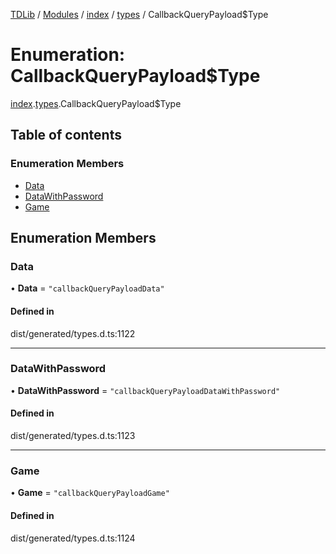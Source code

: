 [TDLib](../README.md) / [Modules](../modules.md) / [index](../modules/index.md) / [types](../modules/index.types.md) / CallbackQueryPayload$Type

# Enumeration: CallbackQueryPayload$Type

[index](../modules/index.md).[types](../modules/index.types.md).CallbackQueryPayload$Type

## Table of contents

### Enumeration Members

- [Data](index.types.CallbackQueryPayload_Type.md#data)
- [DataWithPassword](index.types.CallbackQueryPayload_Type.md#datawithpassword)
- [Game](index.types.CallbackQueryPayload_Type.md#game)

## Enumeration Members

### Data

• **Data** = ``"callbackQueryPayloadData"``

#### Defined in

dist/generated/types.d.ts:1122

___

### DataWithPassword

• **DataWithPassword** = ``"callbackQueryPayloadDataWithPassword"``

#### Defined in

dist/generated/types.d.ts:1123

___

### Game

• **Game** = ``"callbackQueryPayloadGame"``

#### Defined in

dist/generated/types.d.ts:1124

